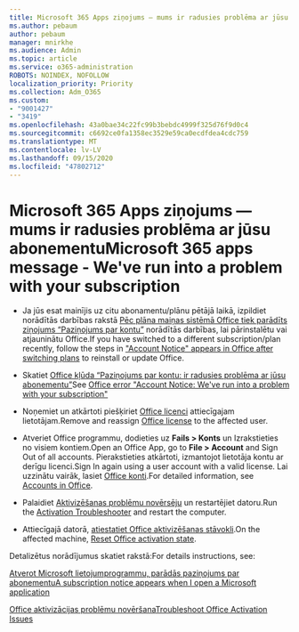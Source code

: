 ```yaml
---
title: Microsoft 365 Apps ziņojums — mums ir radusies problēma ar jūsu abonementu
ms.author: pebaum
author: pebaum
manager: mnirkhe
ms.audience: Admin
ms.topic: article
ms.service: o365-administration
ROBOTS: NOINDEX, NOFOLLOW
localization_priority: Priority
ms.collection: Adm_O365
ms.custom:
- "9001427"
- "3419"
ms.openlocfilehash: 43a0bae34c22fc99b3bebdc4999f325d76f9d0c4
ms.sourcegitcommit: c6692ce0fa1358ec3529e59ca0ecdfdea4cdc759
ms.translationtype: MT
ms.contentlocale: lv-LV
ms.lasthandoff: 09/15/2020
ms.locfileid: "47802712"
---
```

# <a name="microsoft-365-apps-message---weve-run-into-a-problem-with-your-subscription"></a><span data-ttu-id="7f81a-102">Microsoft 365 Apps ziņojums — mums ir radusies problēma ar jūsu abonementu</span><span class="sxs-lookup"><span data-stu-id="7f81a-102">Microsoft 365 apps message - We've run into a problem with your subscription</span></span>

- <span data-ttu-id="7f81a-103">Ja jūs esat mainījis uz citu abonamentu/plānu pētājā laikā, izpildiet norādītās darbības rakstā [Pēc plāna maiņas sistēmā Office tiek parādīts ziņojums “Paziņojums par kontu”](https://support.office.com/article/-account-notice-appears-in-office-after-switching-office-365-plans-857dc33a-1efc-4ce7-ac3f-ef616314e27d) norādītās darbības, lai pārinstalētu vai atjauninātu Office.</span><span class="sxs-lookup"><span data-stu-id="7f81a-103">If you have switched to a different subscription/plan recently, follow the steps in ["Account Notice" appears in Office after switching plans](https://support.office.com/article/-account-notice-appears-in-office-after-switching-office-365-plans-857dc33a-1efc-4ce7-ac3f-ef616314e27d) to reinstall or update Office.</span></span>

- <span data-ttu-id="7f81a-104">Skatiet [Office kļūda “Paziņojums par kontu: ir radusies problēma ar jūsu abonementu”](https://support.office.com/article/office-error-account-notice-we-ve-run-into-a-problem-with-your-office-365-subscription-17f71ecb-f53c-4f3d-ae18-7230ca1594c1)</span><span class="sxs-lookup"><span data-stu-id="7f81a-104">See [Office error "Account Notice: We've run into a problem with your subscription"](https://support.office.com/article/office-error-account-notice-we-ve-run-into-a-problem-with-your-office-365-subscription-17f71ecb-f53c-4f3d-ae18-7230ca1594c1)</span></span>

- <span data-ttu-id="7f81a-105">Noņemiet un atkārtoti piešķiriet [Office licenci](https://docs.microsoft.com/microsoft-365/admin/add-users/add-users) attiecīgajam lietotājam.</span><span class="sxs-lookup"><span data-stu-id="7f81a-105">Remove and reassign [Office license](https://docs.microsoft.com/microsoft-365/admin/add-users/add-users) to the affected user.</span></span> 

- <span data-ttu-id="7f81a-106">Atveriet Office programmu, dodieties uz **Fails > Konts** un Izrakstieties no visiem kontiem.</span><span class="sxs-lookup"><span data-stu-id="7f81a-106">Open an Office App, go to **File > Account** and Sign Out of all accounts.</span></span> <span data-ttu-id="7f81a-107">Pierakstieties atkārtoti, izmantojot lietotāja kontu ar derīgu licenci.</span><span class="sxs-lookup"><span data-stu-id="7f81a-107">Sign In again using a user account with a valid license.</span></span> <span data-ttu-id="7f81a-108">Lai uzzinātu vairāk, lasiet [Office konti](https://support.office.com/article/accounts-in-office-628ea040-f265-49de-b986-be09c3ebf8a9).</span><span class="sxs-lookup"><span data-stu-id="7f81a-108">For detailed information, see [Accounts in Office](https://support.office.com/article/accounts-in-office-628ea040-f265-49de-b986-be09c3ebf8a9).</span></span>

- <span data-ttu-id="7f81a-109">Palaidiet [Aktivizēšanas problēmu novērsēju](https://aka.ms/SARA-OfficeActivation-Alchemy) un restartējiet datoru.</span><span class="sxs-lookup"><span data-stu-id="7f81a-109">Run the [Activation Troubleshooter](https://aka.ms/SARA-OfficeActivation-Alchemy) and restart the computer.</span></span>

- <span data-ttu-id="7f81a-110">Attiecīgajā datorā, [atiestatiet Office aktivizēšanas stāvokli](https://docs.microsoft.com/office/troubleshoot/activation/reset-office-365-proplus-activation-state).</span><span class="sxs-lookup"><span data-stu-id="7f81a-110">On the affected machine, [Reset Office activation state](https://docs.microsoft.com/office/troubleshoot/activation/reset-office-365-proplus-activation-state).</span></span>

<span data-ttu-id="7f81a-111">Detalizētus norādījumus skatiet rakstā:</span><span class="sxs-lookup"><span data-stu-id="7f81a-111">For details instructions, see:</span></span> 

[<span data-ttu-id="7f81a-112">Atverot Microsoft lietojumprogrammu, parādās paziņojums par abonementu</span><span class="sxs-lookup"><span data-stu-id="7f81a-112">A subscription notice appears when I open a Microsoft application</span></span>](https://support.office.com/article/a-subscription-notice-appears-when-i-open-an-office-365-application-4cabe32c-f594-4c0e-9191-3d3ade10cceb)

[<span data-ttu-id="7f81a-113">Office aktivizācijas problēmu novēršana</span><span class="sxs-lookup"><span data-stu-id="7f81a-113">Troubleshoot Office Activation Issues</span></span>](https://support.office.com/article/unlicensed-product-and-activation-errors-in-office-0d23d3c0-c19c-4b2f-9845-5344fedc4380)
